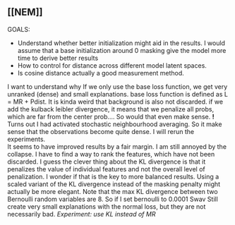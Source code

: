 ## [[NEM]]
GOALS: 
- Understand whether better initialization might aid in the results.  I would assume that a base initialization around 0 masking give the model more time to derive better results
- How to control for distance across different model latent spaces. 
- Is cosine distance actually a good measurement method.

I want to understand why 
If we only use the base loss function, we get very unranked (dense) and small explanations.
base loss function is defined as L = MR + Pdist.
It is kinda weird that background is also not discarded. 
if we add the kulback leibler divergence, it means that we penalize all probs, which are far from the center prob.... So would that even make sense. 
**!** Turns out I had activated stochastic neighbourhood averaging. So it make sense that the observations become quite dense. I will rerun the experiments.  
It seems to have improved results by a fair margin. I am still annoyed by the collapse. 
I have to find a way to rank the features, which have not been discarded.
I guess the clever thing about the KL divergence is that it penalizes the value of individual features and not the overall level of penalization.  I wonder if that is the key to more balanced results. Using a scaled variant of the KL divergence instead of the masking penalty might actually be more elegant. Note that the max KL divergence between two Bernoulli random variables are 8. So if I set bernoulli to 0.0001
Swav Still create very small explanations with the normal loss, but they are not necessarily bad.
*Experiment: use KL instead of MR*


